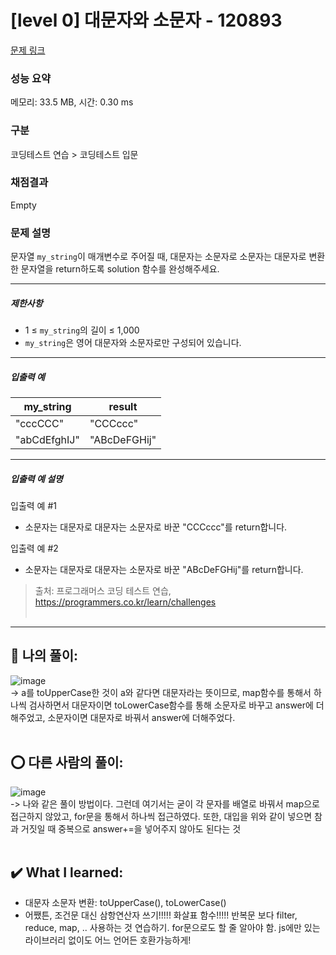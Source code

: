 # [level 0] 대문자와 소문자 - 120893 

[문제 링크](https://school.programmers.co.kr/learn/courses/30/lessons/120893?language=javascript) 

### 성능 요약

메모리: 33.5 MB, 시간: 0.30 ms

### 구분

코딩테스트 연습 > 코딩테스트 입문

### 채점결과

Empty

### 문제 설명

<p>문자열 <code>my_string</code>이 매개변수로 주어질 때, 대문자는 소문자로 소문자는 대문자로 변환한 문자열을 return하도록 solution 함수를 완성해주세요.</p>

<hr>

<h5>제한사항</h5>

<ul>
<li>1 ≤ <code>my_string</code>의 길이 ≤ 1,000</li>
<li><code>my_string</code>은 영어 대문자와 소문자로만 구성되어 있습니다.</li>
</ul>

<hr>

<h5>입출력 예</h5>
<table class="table">
        <thead><tr>
<th>my_string</th>
<th>result</th>
</tr>
</thead>
        <tbody><tr>
<td>"cccCCC"</td>
<td>"CCCccc"</td>
</tr>
<tr>
<td>"abCdEfghIJ"</td>
<td>"ABcDeFGHij"</td>
</tr>
</tbody>
      </table>
<hr>

<h5>입출력 예 설명</h5>

<p>입출력 예 #1</p>

<ul>
<li>소문자는 대문자로 대문자는 소문자로 바꾼 "CCCccc"를 return합니다.</li>
</ul>

<p>입출력 예 #2</p>

<ul>
<li>소문자는 대문자로 대문자는 소문자로 바꾼 "ABcDeFGHij"를 return합니다.</li>
</ul>


> 출처: 프로그래머스 코딩 테스트 연습, https://programmers.co.kr/learn/challenges <br><br>

<hr>

## 🎁 나의 풀이: <br>
![image](https://github.com/An-jisu/Algorithm/assets/70849122/b47529fe-6619-4ae1-8fda-c1d97937451f) <br>
-> a를 toUpperCase한 것이 a와 같다면 대문자라는 뜻이므로, map함수를 통해서 하나씩 검사하면서 대문자이면 toLowerCase함수를 통해 소문자로 바꾸고 answer에 더해주었고, 소문자이면 대문자로 바꿔서 answer에 더해주었다.<br><br>

## ⭕ 다른 사람의 풀이: <br>
![image](https://github.com/An-jisu/Algorithm/assets/70849122/d1f08cf1-da71-40fe-a82b-fc969fc8f467) <br>
-> 나와 같은 풀이 방법이다. 그런데 여기서는 굳이 각 문자를 배열로 바꿔서 map으로 접근하지 않았고, for문을 통해서 하나씩 접근하였다. 또한, 대입을 위와 같이 넣으면 참과 거짓일 때 중복으로 answer+=을 넣어주지 않아도 된다는 것 <br><br>

## ✔️ What I learned: <br> 
- 대문자 소문자 변환: toUpperCase(), toLowerCase() <br>
- 어쨌튼, 조건문 대신 삼항연산자 쓰기!!!!! 화살표 함수!!!!! 반복문 보다 filter, reduce, map, .. 사용하는 것 연습하기. for문으로도 할 줄 알아야 함. js에만 있는 라이브러리 없이도 어느 언어든 호환가능하게!
